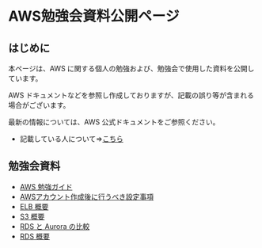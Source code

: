 # AWS勉強会資料公開ページ

## はじめに

本ページは、AWS に関する個人の勉強および、勉強会で使用した資料を公開しています。

AWS ドキュメントなどを参照し作成しておりますが、記載の誤り等が含まれる場合がございます。

最新の情報については、AWS 公式ドキュメントをご参照ください。

* 記載している人について⇒[こちら](https://ishiharatma.github.io/resume/)

## 勉強会資料

- <a href="./aws-study-guide/index.html" target="_blank">AWS 勉強ガイド</a>
- <a href="./aws-account-Initial-setting/index.html" target="_blank">AWSアカウント作成後に行うべき設定事項</a>
- <a href="./elb-overview/index.html" target="_blank">ELB 概要</a>
- <a href="./s3-overview/index.html" target="_blank">S3 概要</a>
- <a href="./rds-aurora-overview/index.html" target="_blank">RDS と Aurora の比較</a>
- <a href="./rds-overview/index.html" target="_blank">RDS 概要</a>
